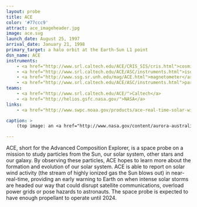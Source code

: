 ```yaml
---
layout: probe
title: ACE
color: '#77ccc9'
attract: ace_imageheader.jpg
image: ace.svg
launch_date: August 25, 1997
arrival_date: January 21, 1998
primary_target: a halo orbit at the Earth-Sun L1 point
dsn_name: ACE
instruments:
    - <a href="http://www.srl.caltech.edu/ACE/CRIS_SIS/cris.html">cosmic ray spectrometer</a>
    - <a href="http://www.srl.caltech.edu/ACE/ASC/instruments.html">isotope spectrometers</a>
    - <a href="http://www.ssg.sr.unh.edu/mag/ACE.html">magnetometer</a>
    - <a href="http://www.srl.caltech.edu/ACE/ASC/instruments.html">particle sensors</a>
teams:
    - <a href="http://www.srl.caltech.edu/ACE/">Caltech</a>
    - <a href="http://helios.gsfc.nasa.gov/">NASA</a>
links:
    - <a href="http://www.swpc.noaa.gov/products/ace-real-time-solar-wind">real-time solar wind data</a> from ACE

caption: >
    (top image: an <a href="http://www.nasa.gov/content/aurora-australis-or-the-southern-lights-0/">aurora</a> on Earth, an effect of the space weather ACE looks for, seen from the International Space Station, NASA)

---
```

ACE, short for the Advanced Composition Explorer, is a space probe on a mission to study particles from the Sun, our solar system, other stars and our galaxy. By observing these particles, ACE hopes to learn more about the formation and evolution of our solar system. ACE is able to report on solar wind activity (the stream of highly ionized gas the Sun blows out) in near-real-time, providing an early warning to Earth on when  intense solar storms are headed our way that could disrupt satellite communications, overload power grids or pose hazards to astronauts. The space probe is expected to have enough propellant to operate until 2024.


